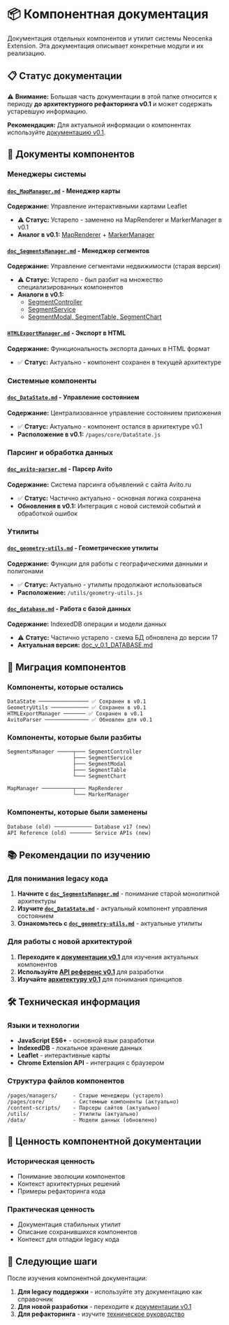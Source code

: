 # 📦 Компонентная документация

Документация отдельных компонентов и утилит системы Neocenka Extension. Эта документация описывает конкретные модули и их реализацию.

## 📋 Статус документации

⚠️ **Внимание:** Большая часть документации в этой папке относится к периоду **до архитектурного рефакторинга v0.1** и может содержать устаревшую информацию.

**Рекомендация:** Для актуальной информации о компонентах используйте [документацию v0.1](../v0.1-documentation/).

## 📄 Документы компонентов

### Менеджеры системы

#### [`doc_MapManager.md`](doc_MapManager.md) - Менеджер карты
**Содержание:** Управление интерактивными картами Leaflet
- ⚠️ **Статус:** Устарело - заменено на MapRenderer и MarkerManager в v0.1
- **Аналог в v0.1:** [MapRenderer](../v0.1-documentation/doc_v_0.1_COMPONENTS.md#maprenderer) + [MarkerManager](../v0.1-documentation/doc_v_0.1_COMPONENTS.md#markermanager)

#### [`doc_SegmentsManager.md`](doc_SegmentsManager.md) - Менеджер сегментов  
**Содержание:** Управление сегментами недвижимости (старая версия)
- ⚠️ **Статус:** Устарело - был разбит на множество специализированных компонентов
- **Аналоги в v0.1:** 
  - [SegmentController](../v0.1-documentation/doc_v_0.1_CONTROLLERS.md#segmentcontroller)
  - [SegmentService](../v0.1-documentation/doc_v_0.1_SERVICES.md#segmentservice)  
  - [SegmentModal, SegmentTable, SegmentChart](../v0.1-documentation/doc_v_0.1_COMPONENTS.md#ui-components)

#### [`HTMLExportManager.md`](HTMLExportManager.md) - Экспорт в HTML
**Содержание:** Функциональность экспорта данных в HTML формат
- ✅ **Статус:** Актуально - компонент сохранен в текущей архитектуре

### Системные компоненты

#### [`doc_DataState.md`](doc_DataState.md) - Управление состоянием
**Содержание:** Централизованное управление состоянием приложения
- ✅ **Статус:** Актуально - компонент остался в архитектуре v0.1
- **Расположение в v0.1:** `/pages/core/DataState.js`

### Парсинг и обработка данных

#### [`doc_avito-parser.md`](doc_avito-parser.md) - Парсер Avito
**Содержание:** Система парсинга объявлений с сайта Avito.ru
- ✅ **Статус:** Частично актуально - основная логика сохранена
- **Обновления в v0.1:** Интеграция с новой системой событий и обработкой ошибок

### Утилиты

#### [`doc_geometry-utils.md`](doc_geometry-utils.md) - Геометрические утилиты
**Содержание:** Функции для работы с географическими данными и полигонами  
- ✅ **Статус:** Актуально - утилиты продолжают использоваться
- **Расположение:** `/utils/geometry-utils.js`

#### [`doc_database.md`](doc_database.md) - Работа с базой данных
**Содержание:** IndexedDB операции и модели данных
- ⚠️ **Статус:** Частично устарело - схема БД обновлена до версии 17
- **Актуальная версия:** [doc_v_0.1_DATABASE.md](../v0.1-documentation/doc_v_0.1_DATABASE.md)

## 🔄 Миграция компонентов

### Компоненты, которые остались
```
DataState ──────────────── ✅ Сохранен в v0.1
GeometryUtils ──────────── ✅ Сохранен в v0.1  
HTMLExportManager ─────── ✅ Сохранен в v0.1
AvitoParser ────────────── ✅ Обновлен для v0.1
```

### Компоненты, которые были разбиты
```
SegmentsManager ─────┬─── SegmentController
                     ├─── SegmentService
                     ├─── SegmentModal
                     ├─── SegmentTable
                     └─── SegmentChart

MapManager ──────────┬─── MapRenderer  
                     └─── MarkerManager
```

### Компоненты, которые были заменены
```
Database (old) ──────────── Database v17 (new)
API Reference (old) ─────── Service APIs (new)
```

## 📚 Рекомендации по изучению

### Для понимания legacy кода
1. **Начните с [`doc_SegmentsManager.md`](doc_SegmentsManager.md)** - понимание старой монолитной архитектуры
2. **Изучите [`doc_DataState.md`](doc_DataState.md)** - актуальный компонент управления состоянием
3. **Ознакомьтесь с [`doc_geometry-utils.md`](doc_geometry-utils.md)** - актуальные утилиты

### Для работы с новой архитектурой  
1. **Переходите к [документации v0.1](../v0.1-documentation/)** для изучения актуальных компонентов
2. **Используйте [API референс v0.1](../v0.1-documentation/doc_v_0.1_API.md)** для разработки
3. **Изучайте [архитектуру v0.1](../v0.1-documentation/doc_v_0.1_ARCHITECTURE.md)** для понимания принципов

## 🛠️ Техническая информация

### Языки и технологии
- **JavaScript ES6+** - основной язык разработки
- **IndexedDB** - локальное хранение данных  
- **Leaflet** - интерактивные карты
- **Chrome Extension API** - интеграция с браузером

### Структура файлов компонентов
```
/pages/managers/     - Старые менеджеры (устарело)
/pages/core/         - Системные компоненты (актуально)
/content-scripts/    - Парсеры сайтов (актуально) 
/utils/              - Утилиты (актуально)
/data/               - Модели данных (обновлено)
```

## 🎯 Ценность компонентной документации

### Историческая ценность
- Понимание эволюции компонентов
- Контекст архитектурных решений  
- Примеры рефакторинга кода

### Практическая ценность
- Документация стабильных утилит
- Описание сохранившихся компонентов
- Контекст для отладки legacy кода

## 🚀 Следующие шаги

После изучения компонентной документации:

1. **Для legacy поддержки** - используйте эту документацию как справочник
2. **Для новой разработки** - переходите к [документации v0.1](../v0.1-documentation/)
3. **Для рефакторинга** - изучите [техническое руководство](../technical-guides/ARCHITECTURE_INTEGRATION.md)